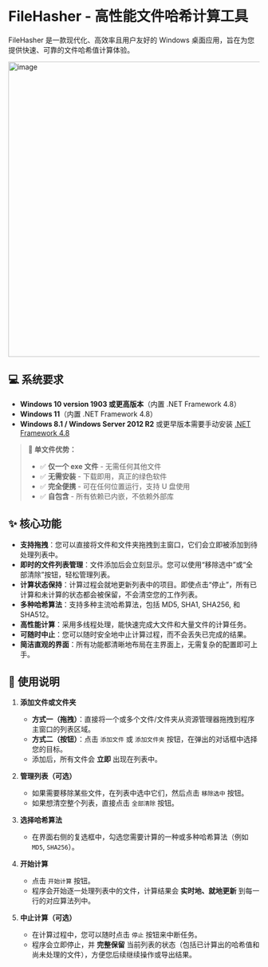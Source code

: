 # FileHasher - 高性能文件哈希计算工具

FileHasher 是一款现代化、高效率且用户友好的 Windows 桌面应用，旨在为您提供快速、可靠的文件哈希值计算体验。

<img width="784" height="592" alt="image" src="https://github.com/user-attachments/assets/0c6f2997-376f-41da-b3da-7322d758cf42" />

## 💻 系统要求

- **Windows 10 version 1903 或更高版本**（内置 .NET Framework 4.8）
- **Windows 11**（内置 .NET Framework 4.8）
- **Windows 8.1 / Windows Server 2012 R2** 或更早版本需要手动安装 [.NET Framework 4.8](https://dotnet.microsoft.com/download/dotnet-framework/net48)

> **🚀 单文件优势：**
> - ✅ **仅一个 exe 文件** - 无需任何其他文件
> - ✅ **无需安装** - 下载即用，真正的绿色软件
> - ✅ **完全便携** - 可在任何位置运行，支持 U 盘使用
> - ✅ **自包含** - 所有依赖已内嵌，不依赖外部库

## ✨ 核心功能

*   **支持拖拽**：您可以直接将文件和文件夹拖拽到主窗口，它们会立即被添加到待处理列表中。
*   **即时的文件列表管理**：文件添加后会立刻显示。您可以使用“移除选中”或“全部清除”按钮，轻松管理列表。
*   **计算状态保持**：计算过程会就地更新列表中的项目。即使点击“停止”，所有已计算和未计算的状态都会被保留，不会清空您的工作列表。
*   **多种哈希算法**：支持多种主流哈希算法，包括 MD5, SHA1, SHA256, 和 SHA512。
*   **高性能计算**：采用多线程处理，能快速完成大文件和大量文件的计算任务。
*   **可随时中止**：您可以随时安全地中止计算过程，而不会丢失已完成的结果。
*   **简洁直观的界面**：所有功能都清晰地布局在主界面上，无需复杂的配置即可上手。

## 🚀 使用说明

1.  **添加文件或文件夹**
    *   **方式一（拖拽）**：直接将一个或多个文件/文件夹从资源管理器拖拽到程序主窗口的列表区域。
    *   **方式二（按钮）**：点击 `添加文件` 或 `添加文件夹` 按钮，在弹出的对话框中选择您的目标。
    *   添加后，所有文件会 **立即** 出现在列表中。

2.  **管理列表（可选）**
    *   如果需要移除某些文件，在列表中选中它们，然后点击 `移除选中` 按钮。
    *   如果想清空整个列表，直接点击 `全部清除` 按钮。

3.  **选择哈希算法**
    *   在界面右侧的复选框中，勾选您需要计算的一种或多种哈希算法（例如 `MD5`, `SHA256`）。

4.  **开始计算**
    *   点击 `开始计算` 按钮。
    *   程序会开始逐一处理列表中的文件，计算结果会 **实时地、就地更新** 到每一行的对应算法列中。

5.  **中止计算（可选）**
    *   在计算过程中，您可以随时点击 `停止` 按钮来中断任务。
    *   程序会立即停止，并 **完整保留** 当前列表的状态（包括已计算出的哈希值和尚未处理的文件），方便您后续继续操作或导出结果。
